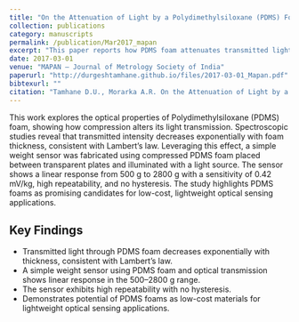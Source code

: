 ```yaml
---
title: "On the Attenuation of Light by a Polydimethylsiloxane (PDMS) Foam and Its Implementation as a Weight Sensor"
collection: publications
category: manuscripts
permalink: /publication/Mar2017_mapan
excerpt: "This paper reports how PDMS foam attenuates transmitted light under compression and demonstrates its use in a low-cost, repeatable weight sensor. The optical response follows an exponential fit akin to Lambert’s law, enabling precise sensing in the 500–2800 g range with no hysteresis."
date: 2017-03-01
venue: "MAPAN – Journal of Metrology Society of India"
paperurl: "http://durgeshtamhane.github.io/files/2017-03-01_Mapan.pdf"
bibtexurl: ""
citation: "Tamhane D.U., Morarka A.R. On the Attenuation of Light by a Polydimethylsiloxane (PDMS) Foam and Its Implementation as a Weight Sensor. MAPAN. 2017;32:1–6."
---
```

This work explores the optical properties of Polydimethylsiloxane (PDMS) foam, showing how compression alters its light transmission. 
Spectroscopic studies reveal that transmitted intensity decreases exponentially with foam thickness, consistent with Lambert’s law. 
Leveraging this effect, a simple weight sensor was fabricated using compressed PDMS foam placed between transparent plates and
illuminated with a light source. The sensor shows a linear response from 500 g to 2800 g with a sensitivity of 0.42 mV/kg, 
high repeatability, and no hysteresis. 
The study highlights PDMS foams as promising candidates for low-cost, lightweight optical sensing applications.

## Key Findings
- Transmitted light through PDMS foam decreases exponentially with thickness, consistent with Lambert’s law.  
- A simple weight sensor using PDMS foam and optical transmission shows linear response in the 500–2800 g range.  
- The sensor exhibits high repeatability with no hysteresis.  
- Demonstrates potential of PDMS foams as low-cost materials for lightweight optical sensing applications.  
